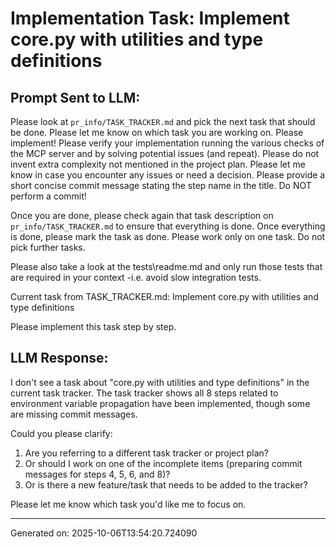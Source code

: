 # Implementation Task: Implement core.py with utilities and type definitions

## Prompt Sent to LLM:
Please look at `pr_info/TASK_TRACKER.md` and pick the next task that should be done.
Please let me know on which task you are working on.
Please implement!
Please verify your implementation running the various checks of the MCP server and by solving potential issues (and repeat).
Please do not invent extra complexity not mentioned in the project plan.
Please let me know in case you encounter any issues or need a decision.
Please provide a short concise commit message stating the step name in the title. Do NOT perform a commit!

Once you are done, please check again that task description on `pr_info/TASK_TRACKER.md` to ensure that everything is done.
Once everything is done, please mark the task as done.
Please work only on one task. Do not pick further tasks.

Please also take a look at the tests\readme.md and only run those tests that are required in your context -i.e. avoid slow integration tests.

Current task from TASK_TRACKER.md: Implement core.py with utilities and type definitions

Please implement this task step by step.

## LLM Response:
I don't see a task about "core.py with utilities and type definitions" in the current task tracker. The task tracker shows all 8 steps related to environment variable propagation have been implemented, though some are missing commit messages.

Could you please clarify:
1. Are you referring to a different task tracker or project plan?
2. Or should I work on one of the incomplete items (preparing commit messages for steps 4, 5, 6, and 8)?
3. Or is there a new feature/task that needs to be added to the tracker?

Please let me know which task you'd like me to focus on.

---
Generated on: 2025-10-06T13:54:20.724090